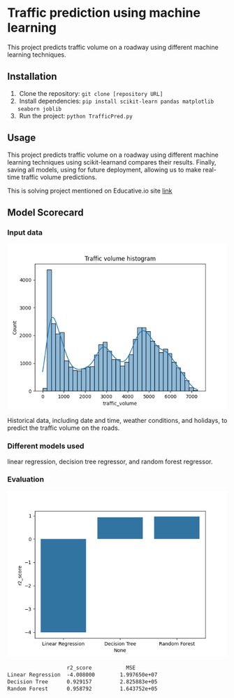# Traffic prediction using machine learning
This project predicts traffic volume on a roadway using different machine learning techniques.

## Installation
1.  Clone the repository: `git clone [repository URL]`
2.  Install dependencies: `pip install scikit-learn pandas matplotlib seaborn joblib`
3.  Run the project: `python TrafficPred.py`
## Usage
This project predicts traffic volume on a roadway using different machine learning techniques using scikit-learnand compares their results. Finally, saving all models, using for future deployment, allowing us to make real-time traffic volume predictions.

This is solving project mentioned on Educative.io site [link](https://www.educative.io/projects/how-to-predict-traffic-volume-using-machine-learning)

## Model Scorecard
### Input data
![Traffic volume histogram](Figure_1.png)

Historical data, including date and time, weather conditions, and holidays, to predict the traffic volume on the roads.

### Different models used
linear regression, decision tree regressor, and random forest regressor.

### Evaluation 
![r2_score comparison](Figure_2.png)
```
                   r2_score           MSE
Linear Regression  -4.008000        1.997650e+07
Decision Tree      0.929157         2.825883e+05
Random Forest      0.958792         1.643752e+05
```